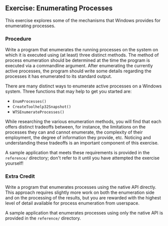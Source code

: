 ## Exercise: Enumerating Processes

This exercise explores some of the mechanisms that Windows provides for enumerating processes.

### Procedure

Write a program that enumerates the running processes on the system on which it is executed using (at least) three distinct methods. The method of process enumeration should be determined at the time the program is executed via a commandline argument. After enumerating the currently active processes, the program should write some details regarding the processes it has enumerated to its standard output.

There are many distinct ways to enumerate active processes on a Windows system. Three functions that may help to get you started are:

- `EnumProcesses()`
- `CreateToolhelp32Snapshot()`
- `WTSEnumerateProcesses()`

While researching the various enumeration methods, you will find that each offers distinct tradeoffs between, for instance, the limitations on the processes they can and cannot enumerate, the complexity of their employment, the degree of information they provide, etc. Noticing and understanding these tradeoffs is an important component of this exercise.

A sample application that meets these requirements is provided in the `reference/` directory; don't refer to it until you have attempted the exercise yourself!

### Extra Credit

Write a program that enumerates processes using the native API directly. This approach requires slightly more work on both the enumeration side and on the processing of the results, but you are rewarded with the highest level of detail available for process enumeration from userspace.

A sample application that enumerates processes using only the native API is provided in the `reference/` directory.